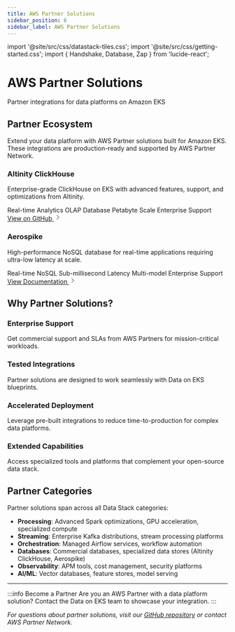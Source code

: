 ```yaml
---
title: AWS Partner Solutions
sidebar_position: 6
sidebar_label: AWS Partner Solutions
---
```


import '@site/src/css/datastack-tiles.css';
import '@site/src/css/getting-started.css';
import { Handshake, Database, Zap } from 'lucide-react';

<div className="hero-section">
  <div className="hero-content">
    <h1 className="hero-title">
      <Handshake size={56} className="inline-block mr-3" strokeWidth={2.5} />
      AWS Partner Solutions
    </h1>
    <p className="hero-subtitle">
      Partner integrations for data platforms on Amazon EKS
    </p>
  </div>
</div>

## Partner Ecosystem

Extend your data platform with AWS Partner solutions built for Amazon EKS. These integrations are production-ready and supported by AWS Partner Network.

<div className="datastacks-grid">

<div className="datastack-card">
<div className="datastack-header">
<div className="datastack-icon">
  <Database size={32} strokeWidth={2} />
</div>
<div className="datastack-content">
<h3>Altinity ClickHouse</h3>
<p className="datastack-description">Enterprise-grade ClickHouse on EKS with advanced features, support, and optimizations from Altinity.</p>
</div>
</div>
<div className="datastack-features">
<span className="feature-tag">Real-time Analytics</span>
<span className="feature-tag">OLAP Database</span>
<span className="feature-tag">Petabyte Scale</span>
<span className="feature-tag">Enterprise Support</span>
</div>
<div className="datastack-footer">
<a href="https://github.com/Altinity/terraform-aws-eks-clickhouse" className="datastack-link" target="_blank" rel="noopener">
<span>View on GitHub</span>
<svg className="arrow-icon" width="16" height="16" viewBox="0 0 16 16" fill="none">
<path d="M6 3l5 5-5 5" stroke="currentColor" strokeWidth="2" strokeLinecap="round" strokeLinejoin="round"/>
</svg>
</a>
</div>
</div>

<div className="datastack-card">
<div className="datastack-header">
<div className="datastack-icon">
  <Zap size={32} strokeWidth={2} />
</div>
<div className="datastack-content">
<h3>Aerospike</h3>
<p className="datastack-description">High-performance NoSQL database for real-time applications requiring ultra-low latency at scale.</p>
</div>
</div>
<div className="datastack-features">
<span className="feature-tag">Real-time NoSQL</span>
<span className="feature-tag">Sub-millisecond Latency</span>
<span className="feature-tag">Multi-model</span>
<span className="feature-tag">Enterprise Support</span>
</div>
<div className="datastack-footer">
<a href="https://aerospike.com/docs/kubernetes" className="datastack-link" target="_blank" rel="noopener">
<span>View Documentation</span>
<svg className="arrow-icon" width="16" height="16" viewBox="0 0 16 16" fill="none">
<path d="M6 3l5 5-5 5" stroke="currentColor" strokeWidth="2" strokeLinecap="round" strokeLinejoin="round"/>
</svg>
</a>
</div>
</div>

</div>

## Why Partner Solutions?

### Enterprise Support
Get commercial support and SLAs from AWS Partners for mission-critical workloads.

### Tested Integrations
Partner solutions are designed to work seamlessly with Data on EKS blueprints.

### Accelerated Deployment
Leverage pre-built integrations to reduce time-to-production for complex data platforms.

### Extended Capabilities
Access specialized tools and platforms that complement your open-source data stack.

## Partner Categories

Partner solutions span across all Data Stack categories:

- **Processing**: Advanced Spark optimizations, GPU acceleration, specialized compute
- **Streaming**: Enterprise Kafka distributions, stream processing platforms
- **Orchestration**: Managed Airflow services, workflow automation
- **Databases**: Commercial databases, specialized data stores (Altinity ClickHouse, Aerospike)
- **Observability**: APM tools, cost management, security platforms
- **AI/ML**: Vector databases, feature stores, model serving

---

:::info Become a Partner
Are you an AWS Partner with a data platform solution? Contact the Data on EKS team to showcase your integration.
:::

*For questions about partner solutions, visit our [GitHub repository](https://github.com/awslabs/data-on-eks) or contact AWS Partner Network.*
